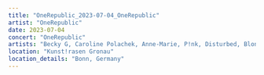 ```yaml
---
title: "OneRepublic_2023-07-04_OneRepublic"
artist: "OneRepublic"
date: 2023-07-04
concert: "OneRepublic"
artists: "Becky G, Caroline Polachek, Anne-Marie, P!nk, Disturbed, Blondie, Tom Gregory, Brutus, Echo & the Bunnymen, OneRepublic, Alizzz, Ashibah, Belinda, Di-rect, Arctic Monkeys, Goldband, Alok, Afrojack, alyona alyona"
location: "Kunst!rasen Gronau"
location_details: "Bonn, Germany"
---
```

